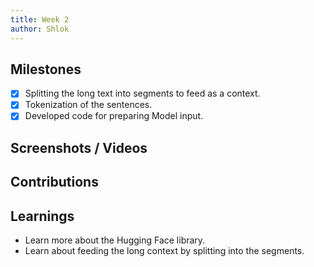 ```yaml
---
title: Week 2
author: Shlok
---
```


## Milestones
- [x] Splitting the long text into segments to feed as a context.
- [x] Tokenization of the sentences.
- [x] Developed code for preparing Model input. 

## Screenshots / Videos 

## Contributions

## Learnings
- Learn more about the Hugging Face library.
- Learn about feeding the long context by splitting into the segments.